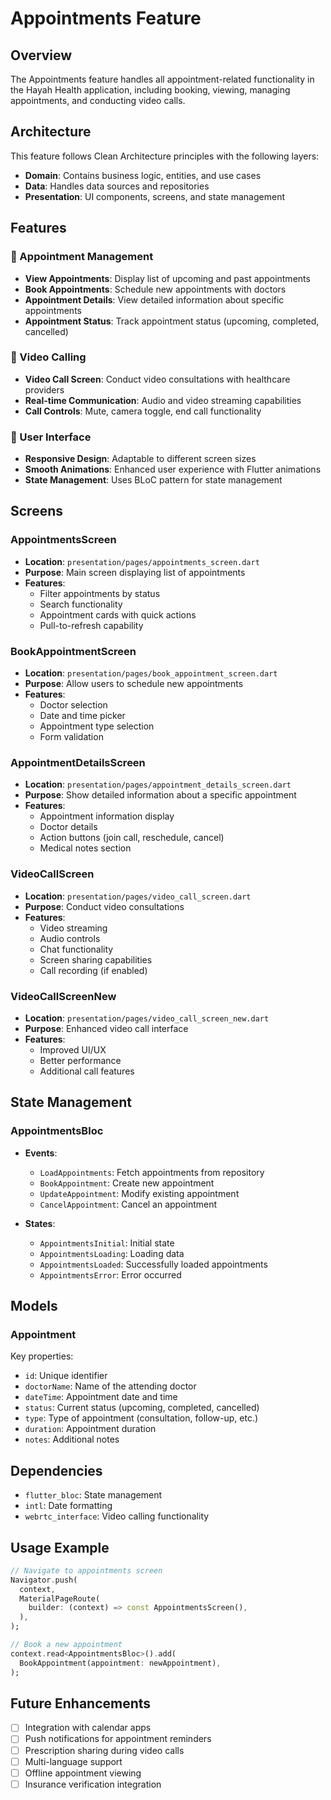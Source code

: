 # Appointments Feature

## Overview
The Appointments feature handles all appointment-related functionality in the Hayah Health application, including booking, viewing, managing appointments, and conducting video calls.

## Architecture
This feature follows Clean Architecture principles with the following layers:
- **Domain**: Contains business logic, entities, and use cases
- **Data**: Handles data sources and repositories
- **Presentation**: UI components, screens, and state management

## Features

### 📅 Appointment Management
- **View Appointments**: Display list of upcoming and past appointments
- **Book Appointments**: Schedule new appointments with doctors
- **Appointment Details**: View detailed information about specific appointments
- **Appointment Status**: Track appointment status (upcoming, completed, cancelled)

### 🎥 Video Calling
- **Video Call Screen**: Conduct video consultations with healthcare providers
- **Real-time Communication**: Audio and video streaming capabilities
- **Call Controls**: Mute, camera toggle, end call functionality

### 📱 User Interface
- **Responsive Design**: Adaptable to different screen sizes
- **Smooth Animations**: Enhanced user experience with Flutter animations
- **State Management**: Uses BLoC pattern for state management

## Screens

### AppointmentsScreen
- **Location**: `presentation/pages/appointments_screen.dart`
- **Purpose**: Main screen displaying list of appointments
- **Features**:
  - Filter appointments by status
  - Search functionality
  - Appointment cards with quick actions
  - Pull-to-refresh capability

### BookAppointmentScreen
- **Location**: `presentation/pages/book_appointment_screen.dart`
- **Purpose**: Allow users to schedule new appointments
- **Features**:
  - Doctor selection
  - Date and time picker
  - Appointment type selection
  - Form validation

### AppointmentDetailsScreen
- **Location**: `presentation/pages/appointment_details_screen.dart`
- **Purpose**: Show detailed information about a specific appointment
- **Features**:
  - Appointment information display
  - Doctor details
  - Action buttons (join call, reschedule, cancel)
  - Medical notes section

### VideoCallScreen
- **Location**: `presentation/pages/video_call_screen.dart`
- **Purpose**: Conduct video consultations
- **Features**:
  - Video streaming
  - Audio controls
  - Chat functionality
  - Screen sharing capabilities
  - Call recording (if enabled)

### VideoCallScreenNew
- **Location**: `presentation/pages/video_call_screen_new.dart`
- **Purpose**: Enhanced video call interface
- **Features**:
  - Improved UI/UX
  - Better performance
  - Additional call features

## State Management

### AppointmentsBloc
- **Events**:
  - `LoadAppointments`: Fetch appointments from repository
  - `BookAppointment`: Create new appointment
  - `UpdateAppointment`: Modify existing appointment
  - `CancelAppointment`: Cancel an appointment

- **States**:
  - `AppointmentsInitial`: Initial state
  - `AppointmentsLoading`: Loading data
  - `AppointmentsLoaded`: Successfully loaded appointments
  - `AppointmentsError`: Error occurred

## Models

### Appointment
Key properties:
- `id`: Unique identifier
- `doctorName`: Name of the attending doctor
- `dateTime`: Appointment date and time
- `status`: Current status (upcoming, completed, cancelled)
- `type`: Type of appointment (consultation, follow-up, etc.)
- `duration`: Appointment duration
- `notes`: Additional notes

## Dependencies
- `flutter_bloc`: State management
- `intl`: Date formatting
- `webrtc_interface`: Video calling functionality

## Usage Example

```dart
// Navigate to appointments screen
Navigator.push(
  context,
  MaterialPageRoute(
    builder: (context) => const AppointmentsScreen(),
  ),
);

// Book a new appointment
context.read<AppointmentsBloc>().add(
  BookAppointment(appointment: newAppointment),
);
```

## Future Enhancements
- [ ] Integration with calendar apps
- [ ] Push notifications for appointment reminders
- [ ] Prescription sharing during video calls
- [ ] Multi-language support
- [ ] Offline appointment viewing
- [ ] Insurance verification integration
